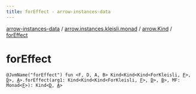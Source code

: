 ```yaml
---
title: forEffect - arrow-instances-data
---
```


[arrow-instances-data](../../index.html) / [arrow.instances.kleisli.monad](../index.html) / [arrow.Kind](index.html) / [forEffect](./for-effect.html)

# forEffect

`@JvmName("forEffect") fun <F, D, A, B> Kind<Kind<Kind<ForKleisli, `[`F`](for-effect.html#F)`>, `[`D`](for-effect.html#D)`>, `[`A`](for-effect.html#A)`>.forEffect(arg1: Kind<Kind<Kind<ForKleisli, `[`F`](for-effect.html#F)`>, `[`D`](for-effect.html#D)`>, `[`B`](for-effect.html#B)`>, MF: Monad<`[`F`](for-effect.html#F)`>): Kind<`[`D`](for-effect.html#D)`, `[`A`](for-effect.html#A)`>`